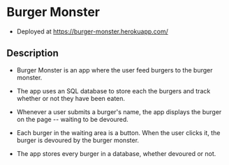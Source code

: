 # Burger Monster

* Deployed at https://burger-monster.herokuapp.com/

## Description

* Burger Monster is an app where the user feed burgers to the burger monster. 

* The app uses an SQL database to store each the burgers and track whether or not they have been eaten.

* Whenever a user submits a burger's name, the app displays the burger on the page -- waiting to be devoured.

* Each burger in the waiting area is a button. When the user clicks it, the burger is devoured by the burger monster.

* The app stores every burger in a database, whether devoured or not.